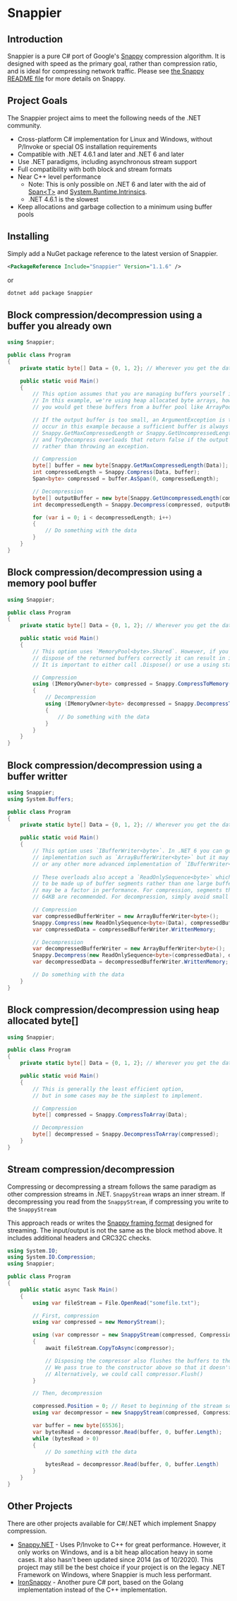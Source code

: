 # Snappier

## Introduction

Snappier is a pure C# port of Google's [Snappy](https://github.com/google/snappy) compression algorithm. It is designed with speed as the primary goal, rather than compression ratio, and is ideal for compressing network traffic. Please see [the Snappy README file](https://github.com/google/snappy/blob/master/README.md) for more details on Snappy.

## Project Goals

The Snappier project aims to meet the following needs of the .NET community.

- Cross-platform C# implementation for Linux and Windows, without P/Invoke or special OS installation requirements
- Compatible with .NET 4.6.1 and later and .NET 6 and later
- Use .NET paradigms, including asynchronous stream support
- Full compatibility with both block and stream formats
- Near C++ level performance
  - Note: This is only possible on .NET 6 and later with the aid of [Span&lt;T&gt;](https://docs.microsoft.com/en-us/dotnet/api/system.span-1?view=netcore-3.1) and [System.Runtime.Intrinsics](https://fiigii.com/2019/03/03/Hardware-intrinsic-in-NET-Core-3-0-Introduction/).
  - .NET 4.6.1 is the slowest
- Keep allocations and garbage collection to a minimum using buffer pools

## Installing

Simply add a NuGet package reference to the latest version of Snappier.

```xml
<PackageReference Include="Snappier" Version="1.1.6" />
```

or

```sh
dotnet add package Snappier
```

## Block compression/decompression using a buffer you already own

```cs
using Snappier;

public class Program
{
    private static byte[] Data = {0, 1, 2}; // Wherever you get the data from

    public static void Main()
    {
        // This option assumes that you are managing buffers yourself in an efficient way.
        // In this example, we're using heap allocated byte arrays, however in most cases
        // you would get these buffers from a buffer pool like ArrayPool<byte> or MemoryPool<byte>.

        // If the output buffer is too small, an ArgumentException is thrown. This will not
        // occur in this example because a sufficient buffer is always allocated via 
        // Snappy.GetMaxCompressedLength or Snappy.GetUncompressedLength. There are TryCompress
        // and TryDecompress overloads that return false if the output buffer is too small
        // rather than throwing an exception.

        // Compression
        byte[] buffer = new byte[Snappy.GetMaxCompressedLength(Data)];
        int compressedLength = Snappy.Compress(Data, buffer);
        Span<byte> compressed = buffer.AsSpan(0, compressedLength);

        // Decompression
        byte[] outputBuffer = new byte[Snappy.GetUncompressedLength(compressed)];
        int decompressedLength = Snappy.Decompress(compressed, outputBuffer);

        for (var i = 0; i < decompressedLength; i++)
        {
            // Do something with the data
        }
    }
}
```

## Block compression/decompression using a memory pool buffer

```cs
using Snappier;

public class Program
{
    private static byte[] Data = {0, 1, 2}; // Wherever you get the data from

    public static void Main()
    {
        // This option uses `MemoryPool<byte>.Shared`. However, if you fail to
        // dispose of the returned buffers correctly it can result in inefficient garbage collection.
        // It is important to either call .Dispose() or use a using statement.

        // Compression
        using (IMemoryOwner<byte> compressed = Snappy.CompressToMemory(Data))
        {
            // Decompression
            using (IMemoryOwner<byte> decompressed = Snappy.DecompressToMemory(compressed.Memory.Span))
            {
                // Do something with the data
            }
        }
    }
}
```

## Block compression/decompression using a buffer writter

```cs
using Snappier;
using System.Buffers;

public class Program
{
    private static byte[] Data = {0, 1, 2}; // Wherever you get the data from

    public static void Main()
    {
        // This option uses `IBufferWriter<byte>`. In .NET 6 you can get a simple
        // implementation such as `ArrayBufferWriter<byte>` but it may also be a `PipeWriter<byte>`
        // or any other more advanced implementation of `IBufferWriter<byte>`.
        
        // These overloads also accept a `ReadOnlySequence<byte>` which allows the source data
        // to be made up of buffer segments rather than one large buffer. However, segment size
        // may be a factor in performance. For compression, segments that are some multiple of
        // 64KB are recommended. For decompression, simply avoid small segments.

        // Compression
        var compressedBufferWriter = new ArrayBufferWriter<byte>();
        Snappy.Compress(new ReadOnlySequence<byte>(Data), compressedBufferWriter);
        var compressedData = compressedBufferWriter.WrittenMemory;

        // Decompression
        var decompressedBufferWriter = new ArrayBufferWriter<byte>();
        Snappy.Decompress(new ReadOnlySequence<byte>(compressedData), decompressedBufferWriter);
        var decompressedData = decompressedBufferWriter.WrittenMemory;

        // Do something with the data
    }
}
```

## Block compression/decompression using heap allocated byte[]

```cs
using Snappier;

public class Program
{
    private static byte[] Data = {0, 1, 2}; // Wherever you get the data from

    public static void Main()
    {
        // This is generally the least efficient option,
        // but in some cases may be the simplest to implement.

        // Compression
        byte[] compressed = Snappy.CompressToArray(Data);

        // Decompression
        byte[] decompressed = Snappy.DecompressToArray(compressed);
    }
}
```

## Stream compression/decompression

Compressing or decompressing a stream follows the same paradigm as other compression streams in .NET. `SnappyStream` wraps an inner stream. If decompressing you read from the `SnappyStream`, if compressing you write to the `SnappyStream`

This approach reads or writes the [Snappy framing format](https://github.com/google/snappy/blob/master/framing_format.txt) designed for streaming. The input/output is not the same as the block method above. It includes additional headers and CRC32C checks.

```cs
using System.IO;
using System.IO.Compression;
using Snappier;

public class Program
{
    public static async Task Main()
    {
        using var fileStream = File.OpenRead("somefile.txt");

        // First, compression
        using var compressed = new MemoryStream();

        using (var compressor = new SnappyStream(compressed, CompressionMode.Compress, leaveOpen: true))
        {
            await fileStream.CopyToAsync(compressor);

            // Disposing the compressor also flushes the buffers to the inner stream
            // We pass true to the constructor above so that it doesn't close/dispose the inner stream
            // Alternatively, we could call compressor.Flush()
        }

        // Then, decompression

        compressed.Position = 0; // Reset to beginning of the stream so we can read
        using var decompressor = new SnappyStream(compressed, CompressionMode.Decompress);

        var buffer = new byte[65536];
        var bytesRead = decompressor.Read(buffer, 0, buffer.Length);
        while (bytesRead > 0)
        {
            // Do something with the data

            bytesRead = decompressor.Read(buffer, 0, buffer.Length)
        }
    }
}
```

## Other Projects

There are other projects available for C#/.NET which implement Snappy compression.

- [Snappy.NET](https://snappy.machinezoo.com/) - Uses P/Invoke to C++ for great performance. However, it only works on Windows, and is a bit heap allocation heavy in some cases. It also hasn't been updated since 2014 (as of 10/2020). This project may still be the best choice if your project is on the legacy .NET Framework on Windows, where Snappier is much less performant.
- [IronSnappy](https://github.com/aloneguid/IronSnappy) - Another pure C# port, based on the Golang implementation instead of the C++ implementation.
